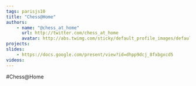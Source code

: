 ```yaml
---
tags: parisjs10
title: "Chess@Home"
authors:
    - name: "@chess_at_home"
      url: http://twitter.com/chess_at_home
      avatar: http://abs.twimg.com/sticky/default_profile_images/default_profile_0_bigger.png
projects:
slides:
    - https://docs.google.com/present/view?id=dhpp9dcj_8fxbgxcd5
videos:
---
```

#Chess@Home
